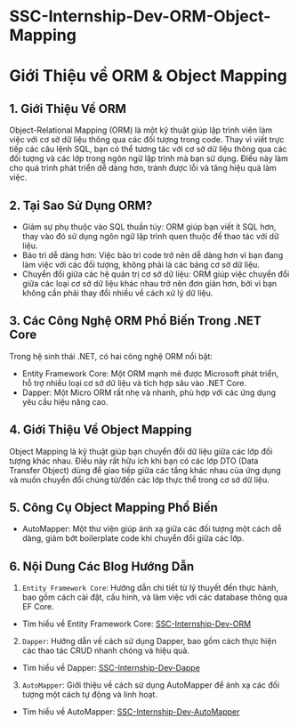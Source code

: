 # SSC-Internship-Dev-ORM-Object-Mapping
# Giới Thiệu về ORM & Object Mapping
## 1. Giới Thiệu Về ORM
Object-Relational Mapping (ORM) là một kỹ thuật giúp lập trình viên làm việc với cơ sở dữ liệu thông qua các đối tượng trong code. Thay vì viết trực tiếp các câu lệnh SQL, bạn có thể tương tác với cơ sở dữ liệu thông qua các đối tượng và các lớp trong ngôn ngữ lập trình mà bạn sử dụng. Điều này làm cho quá trình phát triển dễ dàng hơn, tránh được lỗi và tăng hiệu quả làm việc.

## 2. Tại Sao Sử Dụng ORM?
- Giảm sự phụ thuộc vào SQL thuần túy: ORM giúp bạn viết ít SQL hơn, thay vào đó sử dụng ngôn ngữ lập trình quen thuộc để thao tác với dữ liệu.
- Bảo trì dễ dàng hơn: Việc bảo trì code trở nên dễ dàng hơn vì bạn đang làm việc với các đối tượng, không phải là các bảng cơ sở dữ liệu.
- Chuyển đổi giữa các hệ quản trị cơ sở dữ liệu: ORM giúp việc chuyển đổi giữa các loại cơ sở dữ liệu khác nhau trở nên đơn giản hơn, bởi vì bạn không cần phải thay đổi nhiều về cách xử lý dữ liệu.
## 3. Các Công Nghệ ORM Phổ Biến Trong .NET Core
Trong hệ sinh thái .NET, có hai công nghệ ORM nổi bật:
- Entity Framework Core: Một ORM mạnh mẽ được Microsoft phát triển, hỗ trợ nhiều loại cơ sở dữ liệu và tích hợp sâu vào .NET Core.
- Dapper: Một Micro ORM rất nhẹ và nhanh, phù hợp với các ứng dụng yêu cầu hiệu năng cao.
## 4. Giới Thiệu Về Object Mapping
Object Mapping là kỹ thuật giúp bạn chuyển đổi dữ liệu giữa các lớp đối tượng khác nhau. Điều này rất hữu ích khi bạn có các lớp DTO (Data Transfer Object) dùng để giao tiếp giữa các tầng khác nhau của ứng dụng và muốn chuyển đổi chúng từ/đến các lớp thực thể trong cơ sở dữ liệu.

## 5. Công Cụ Object Mapping Phổ Biến
- AutoMapper: Một thư viện giúp ánh xạ giữa các đối tượng một cách dễ dàng, giảm bớt boilerplate code khi chuyển đổi giữa các lớp.
## 6. Nội Dung Các Blog Hướng Dẫn

1. `Entity Framework Core`: Hướng dẫn chi tiết từ lý thuyết đến thực hành, bao gồm cách cài đặt, cấu hình, và làm việc với các database thông qua EF Core.
- Tìm hiểu về Entity Framework Core: [SSC-Internship-Dev-ORM](https://github.com/nguyentiu/SSC-Internship-Dev-ORM)
2. `Dapper`: Hướng dẫn về cách sử dụng Dapper, bao gồm cách thực hiện các thao tác CRUD nhanh chóng và hiệu quả.
- Tìm hiểu về Dapper: [SSC-Internship-Dev-Dappe](https://github.com/nguyentiu/SSC-Internship-Dev-Dapper)
3. `AutoMapper`: Giới thiệu về cách sử dụng AutoMapper để ánh xạ các đối tượng một cách tự động và linh hoạt.
- Tìm hiểu về AutoMapper: [SSC-Internship-Dev-AutoMapper](https://github.com/nguyentiu/SSC-Internship-Dev-AutoMapper)
